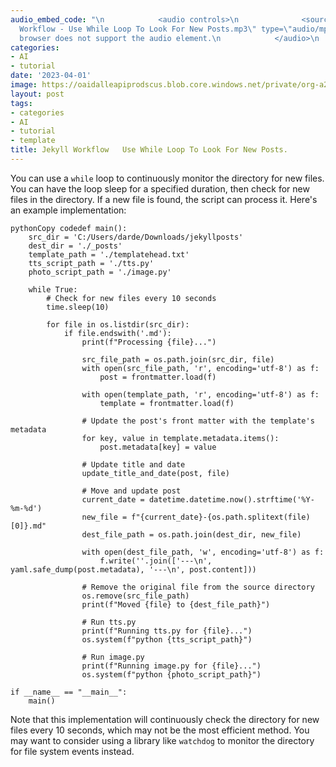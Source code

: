 ```yaml
---
audio_embed_code: "\n            <audio controls>\n              <source src=\"/assets/audio/2023-04-01-Jekyll
  Workflow - Use While Loop To Look For New Posts.mp3\" type=\"audio/mpeg\">\n              Your
  browser does not support the audio element.\n            </audio>\n            "
categories:
- AI
- tutorial
date: '2023-04-01'
image: https://oaidalleapiprodscus.blob.core.windows.net/private/org-a2QK0JEElw5EOqS0Fwy4qUQ2/user-eQXzSJqpkRtH1ZMyafYzf4Cc/img-DxO3RsyFDsZSq9DlW0JE4dqk.png?st=2023-04-02T01%3A26%3A48Z&se=2023-04-02T03%3A26%3A48Z&sp=r&sv=2021-08-06&sr=b&rscd=inline&rsct=image/png&skoid=6aaadede-4fb3-4698-a8f6-684d7786b067&sktid=a48cca56-e6da-484e-a814-9c849652bcb3&skt=2023-04-02T00%3A36%3A37Z&ske=2023-04-03T00%3A36%3A37Z&sks=b&skv=2021-08-06&sig=fgClhV%2BOgbZkhtvxV1ul6HwCzBNFwxN74rl/32evw1E%3D
layout: post
tags:
- categories
- AI
- tutorial
- template
title: Jekyll Workflow   Use While Loop To Look For New Posts.
---
```


You can use a `while` loop to continuously monitor the directory for new files. You can have the loop sleep for a specified duration, then check for new files in the directory. If a new file is found, the script can process it. Here's an example implementation:

```
pythonCopy codedef main():
    src_dir = 'C:/Users/darde/Downloads/jekyllposts'
    dest_dir = './_posts'
    template_path = './templatehead.txt'
    tts_script_path = './tts.py'
    photo_script_path = './image.py'

    while True:
        # Check for new files every 10 seconds
        time.sleep(10)

        for file in os.listdir(src_dir):
            if file.endswith('.md'):
                print(f"Processing {file}...")

                src_file_path = os.path.join(src_dir, file)
                with open(src_file_path, 'r', encoding='utf-8') as f:
                    post = frontmatter.load(f)

                with open(template_path, 'r', encoding='utf-8') as f:
                    template = frontmatter.load(f)

                # Update the post's front matter with the template's metadata
                for key, value in template.metadata.items():
                    post.metadata[key] = value

                # Update title and date
                update_title_and_date(post, file)

                # Move and update post
                current_date = datetime.datetime.now().strftime('%Y-%m-%d')
                new_file = f"{current_date}-{os.path.splitext(file)[0]}.md"
                dest_file_path = os.path.join(dest_dir, new_file)

                with open(dest_file_path, 'w', encoding='utf-8') as f:
                    f.write(''.join(['---\n', yaml.safe_dump(post.metadata), '---\n', post.content]))

                # Remove the original file from the source directory
                os.remove(src_file_path)
                print(f"Moved {file} to {dest_file_path}")

                # Run tts.py
                print(f"Running tts.py for {file}...")
                os.system(f"python {tts_script_path}")

                # Run image.py
                print(f"Running image.py for {file}...")
                os.system(f"python {photo_script_path}")

if __name__ == "__main__":
    main()

```

Note that this implementation will continuously check the directory for new files every 10 seconds, which may not be the most efficient method. You may want to consider using a library like `watchdog` to monitor the directory for file system events instead.